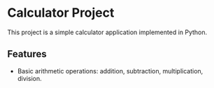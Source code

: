 # Calculator Project

This project is a simple calculator application implemented in Python.

## Features

- Basic arithmetic operations: addition, subtraction, multiplication, division.


